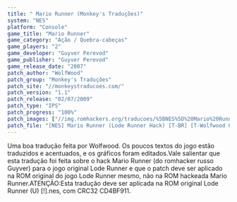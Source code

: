 ```yaml
---
title: " Mario Runner (Monkey's Traduções)"
system: "NES"
platform: "Console"
game_title: "Mario Runner"
game_category: "Ação / Quebra-cabeças"
game_players: "2"
game_developer: "Guyver Perevod"
game_publisher: "Guyver Perevod"
game_release_date: "2007"
patch_author: "WolfWood"
patch_group: "Monkey's Traduções"
patch_site: "//monkeystraducoes.com/"
patch_version: "1.1"
patch_release: "02/07/2009"
patch_type: "IPS"
patch_progress: "100%"
patch_images: ["//img.romhackers.org/traducoes/%5BNES%5D%20Mario%20Runner%20-%20Monkey's%20Tradu%C3%A7%C3%B5es%20-%201.png","//img.romhackers.org/traducoes/%5BNES%5D%20Mario%20Runner%20-%20Monkey's%20Tradu%C3%A7%C3%B5es%20-%202.png","//img.romhackers.org/traducoes/%5BNES%5D%20Mario%20Runner%20-%20Monkey's%20Tradu%C3%A7%C3%B5es%20-%203.png"]
patch_file: "[NES] Mario Runner (Lode Runner Hack) [T-BR] [T-Wolfwood G-Monkey's Traduções] [V-1.1 P-100% A-2009].rar"
---
```

Uma boa tradução feita por Wolfwood. Os poucos textos do jogo estão traduzidos e acentuados, e os gráficos foram editados.Vale salientar que esta tradução foi feita sobre o hack Mario Runner (do romhacker russo Guyver) para o jogo original Lode Runner e que o patch deve ser aplicado na ROM original do jogo Lode Runner mesmo, não na ROM hackeada Mario Runner.ATENÇÃO:Esta tradução deve ser aplicada na ROM original Lode Runner (U) [!].nes, com CRC32 CD4BF911.